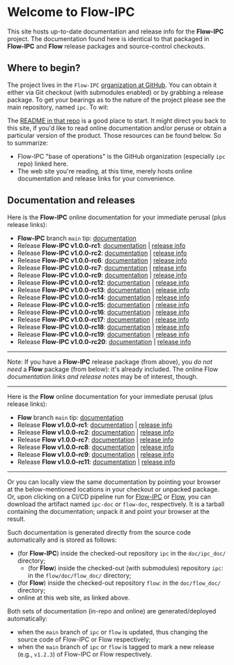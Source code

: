 # Welcome to Flow-IPC

This site hosts up-to-date documentation and release info for the **Flow-IPC** project.  The documentation found here is identical to that packaged in **Flow-IPC** and **Flow** release packages and source-control checkouts.

## Where to begin?

The project lives in the `Flow-IPC` [organization at GitHub](https://github.com/Flow-IPC).  You can obtain it either via Git checkout (with submodules enabled) or by grabbing a release package.  To get your bearings as to the nature of the project please see the main repository, named `ipc`.  To wit:

The [README in that repo](https://github.com/Flow-IPC/ipc/blob/main/README.md) is a good place to start.  It might direct you back to this site, if you'd like to read online documentation and/or peruse or obtain a particular version of the product.  Those resources can be found below.  So to summarize:
  - Flow-IPC "base of operations" is the GitHub organization (especially `ipc` repo) linked here.
  - The web site you're reading, at this time, merely hosts online documentation and release links for your convenience.

## Documentation and releases

[//]: # (This is a comment.  A blank line before and after a comment block like this is mandatory.)
[//]: # (--)
[//]: # (The following section is edited by .github/scripts/massage_root_page.pl script.  If editing manually you must)
[//]: # (exercise great caution to remain compatible with that script.  As of this writing you -can- delete Release)
[//]: # (lines, and you can re-order them; and within reason you can edit non-Release lines.  Any other change,)
[//]: # (including changing wording, spacing, etc., of Release lines implies likely change of aforementioned script.)
[//]: # (--)
[//]: # (massage_root_page.pl:Flow-IPC section BEGIN.)

Here is the **Flow-IPC** online documentation for your immediate perusal (plus release links):
  - **Flow-IPC** branch `main` tip: [documentation](./doc/flow-ipc/versions/main/index.html)
  - Release **Flow-IPC v1.0.0-rc1**: [documentation](./doc/flow-ipc/versions/v1.0.0-rc1/index.html) \| [release info](https://github.com/Flow-IPC/ipc/releases/tag/v1.0.0-rc1)
  - Release **Flow-IPC v1.0.0-rc2**: [documentation](./doc/flow-ipc/versions/v1.0.0-rc2/index.html) \| [release info](https://github.com/Flow-IPC/ipc/releases/tag/v1.0.0-rc2)
  - Release **Flow-IPC v1.0.0-rc6**: [documentation](./doc/flow-ipc/versions/v1.0.0-rc6/index.html) \| [release info](https://github.com/Flow-IPC/ipc/releases/tag/v1.0.0-rc6)
  - Release **Flow-IPC v1.0.0-rc7**: [documentation](./doc/flow-ipc/versions/v1.0.0-rc7/index.html) \| [release info](https://github.com/Flow-IPC/ipc/releases/tag/v1.0.0-rc7)
  - Release **Flow-IPC v1.0.0-rc9**: [documentation](./doc/flow-ipc/versions/v1.0.0-rc9/index.html) \| [release info](https://github.com/Flow-IPC/ipc/releases/tag/v1.0.0-rc9)
  - Release **Flow-IPC v1.0.0-rc12**: [documentation](./doc/flow-ipc/versions/v1.0.0-rc12/index.html) \| [release info](https://github.com/Flow-IPC/ipc/releases/tag/v1.0.0-rc12)
  - Release **Flow-IPC v1.0.0-rc13**: [documentation](./doc/flow-ipc/versions/v1.0.0-rc13/index.html) \| [release info](https://github.com/Flow-IPC/ipc/releases/tag/v1.0.0-rc13)
  - Release **Flow-IPC v1.0.0-rc14**: [documentation](./doc/flow-ipc/versions/v1.0.0-rc14/index.html) \| [release info](https://github.com/Flow-IPC/ipc/releases/tag/v1.0.0-rc14)
  - Release **Flow-IPC v1.0.0-rc15**: [documentation](./doc/flow-ipc/versions/v1.0.0-rc15/index.html) \| [release info](https://github.com/Flow-IPC/ipc/releases/tag/v1.0.0-rc15)
  - Release **Flow-IPC v1.0.0-rc16**: [documentation](./doc/flow-ipc/versions/v1.0.0-rc16/index.html) \| [release info](https://github.com/Flow-IPC/ipc/releases/tag/v1.0.0-rc16)
  - Release **Flow-IPC v1.0.0-rc17**: [documentation](./doc/flow-ipc/versions/v1.0.0-rc17/index.html) \| [release info](https://github.com/Flow-IPC/ipc/releases/tag/v1.0.0-rc17)
  - Release **Flow-IPC v1.0.0-rc18**: [documentation](./doc/flow-ipc/versions/v1.0.0-rc18/index.html) \| [release info](https://github.com/Flow-IPC/ipc/releases/tag/v1.0.0-rc18)
  - Release **Flow-IPC v1.0.0-rc19**: [documentation](./doc/flow-ipc/versions/v1.0.0-rc19/index.html) \| [release info](https://github.com/Flow-IPC/ipc/releases/tag/v1.0.0-rc19)
  - Release **Flow-IPC v1.0.0-rc20**: [documentation](./doc/flow-ipc/versions/v1.0.0-rc20/index.html) \| [release info](https://github.com/Flow-IPC/ipc/releases/tag/v1.0.0-rc20)

[//]: # (massage_root_page.pl:Flow-IPC section END.)

---

Note: If you have a **Flow-IPC** release package (from above), you *do not need* a **Flow** package (from below): it's already included.  The online Flow *documentation links and release notes* may be of interest, though.

---

[//]: # (massage_root_page.pl:Flow section BEGIN.)

Here is the **Flow** online documentation for your immediate perusal (plus release links):
  - **Flow** branch `main` tip: [documentation](./doc/flow/versions/main/index.html)
  - Release **Flow v1.0.0-rc1**: [documentation](./doc/flow/versions/v1.0.0-rc1/index.html) \| [release info](https://github.com/Flow-IPC/flow/releases/tag/v1.0.0-rc1)
  - Release **Flow v1.0.0-rc2**: [documentation](./doc/flow/versions/v1.0.0-rc2/index.html) \| [release info](https://github.com/Flow-IPC/flow/releases/tag/v1.0.0-rc2)
  - Release **Flow v1.0.0-rc7**: [documentation](./doc/flow/versions/v1.0.0-rc7/index.html) \| [release info](https://github.com/Flow-IPC/flow/releases/tag/v1.0.0-rc7)
  - Release **Flow v1.0.0-rc8**: [documentation](./doc/flow/versions/v1.0.0-rc8/index.html) \| [release info](https://github.com/Flow-IPC/flow/releases/tag/v1.0.0-rc8)
  - Release **Flow v1.0.0-rc9**: [documentation](./doc/flow/versions/v1.0.0-rc9/index.html) \| [release info](https://github.com/Flow-IPC/flow/releases/tag/v1.0.0-rc9)
  - Release **Flow v1.0.0-rc11**: [documentation](./doc/flow/versions/v1.0.0-rc11/index.html) \| [release info](https://github.com/Flow-IPC/flow/releases/tag/v1.0.0-rc11)

[//]: # (massage_root_page.pl:Flow section END.)

---

Or you can locally view the same documentation by pointing your browser at the below-mentioned locations in your checkout or unpacked package.  Or, upon clicking on a CI/CD pipeline run for [Flow-IPC](https://github.com/Flow-IPC/ipc/actions) or [Flow](https://github.com/Flow-IPC/flow/actions), you can download the artifact named `ipc-doc` or `flow-doc`, respectively.  It is a tarball containing the documentation; unpack it and point your browser at the result.

Such documentation is generated directly from the source code automatically and is stored as follows:
  - (for **Flow-IPC**) inside the checked-out repository `ipc` in the `doc/ipc_doc/` directory;
    - (for **Flow**) inside the checked-out (with submodules) repository `ipc`: in the `flow/doc/flow_doc/` directory;
  - (for **Flow**) inside the checked-out repository `flow`: in the `doc/flow_doc/` directory;
  - online at this web site, as linked above.

Both sets of documentation (in-repo and online) are generated/deployed automatically:
  - when the `main` branch of `ipc` or `flow` is updated, thus changing the source code of Flow-IPC or Flow respectively;
  - when the `main` branch of `ipc` or `flow` is tagged to mark a new release (e.g., `v1.2.3`) of Flow-IPC or Flow respectively.
